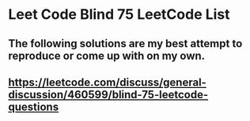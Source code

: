# Leet Code Blind 75 LeetCode List

## The following solutions are my best attempt to reproduce or come up with on my own.

## https://leetcode.com/discuss/general-discussion/460599/blind-75-leetcode-questions
